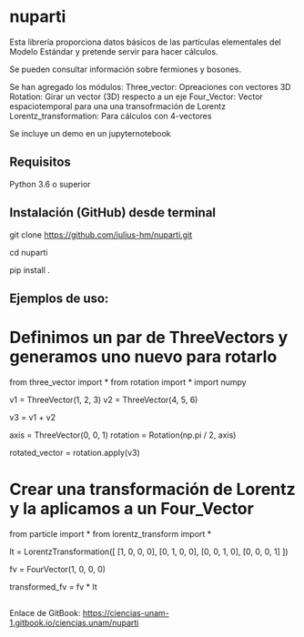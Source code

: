 # nuparti
Esta librería proporciona datos básicos de las partículas elementales del Modelo Estándar y pretende servir para hacer cálculos.

Se pueden consultar información sobre fermiones y bosones.

Se han agregado los módulos:
Three_vector: Opreaciones con vectores 3D
Rotation: Girar un vector (3D) respecto a un eje
Four_Vector: Vector espaciotemporal para una una transofrmación de Lorentz
Lorentz_transformation: Para cálculos con 4-vectores

Se incluye un demo en un jupyternotebook

## Requisitos
Python 3.6 o superior

## Instalación (GitHub) desde terminal

git clone https://github.com/julius-hm/nuparti.git

cd nuparti

pip install .

###

## Ejemplos de uso:

# Definimos un par de ThreeVectors y generamos uno nuevo para rotarlo

from three_vector import *
from rotation import *
import numpy

v1 = ThreeVector(1, 2, 3)
v2 = ThreeVector(4, 5, 6)

v3 = v1 + v2

axis = ThreeVector(0, 0, 1)
rotation = Rotation(np.pi / 2, axis)

rotated_vector = rotation.apply(v3)

# Crear una transformación de Lorentz y la aplicamos a un Four_Vector

from particle import *
from lorentz_transform import *

lt = LorentzTransformation([
    [1, 0, 0, 0],
    [0, 1, 0, 0],
    [0, 0, 1, 0],
    [0, 0, 0, 1]
])

fv = FourVector(1, 0, 0, 0)

transformed_fv = fv * lt

##

Enlace de GitBook: https://ciencias-unam-1.gitbook.io/ciencias.unam/nuparti